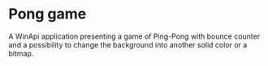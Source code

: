 # Pong game
A WinApi application presenting a game of Ping-Pong with bounce counter and a possibility to change the background into another solid color or a bitmap.
